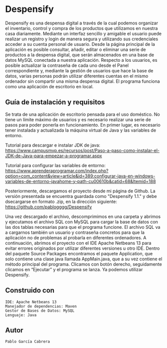 # Despensify

Despensify es una despensa digital a través de la cual podemos organizar el inventario, control y compra de los productos que utilizamos en nuestra
casa diariamente. Mediante un interfaz sencillo y amigable el usuario puede realizar un registro y login de manera segura y utilizando sus credenciales acceder a su cuenta personal de usuario. Desde la página principal de la aplicación es posible consultar, añadir, editar o eliminar una serie de productos a la despensa digital, que serán almacenados en una base de datos MySQL conectada a nuestra aplicación. Respecto a los usuarios, es posible actualizar la contraseña de cada uno desde el Panel correspondiente y, mediante la gestión de usuarios que hace la base de datos, varias personas podrán utilizar diferentes cuentas en el mismo ordenador sin compartir una misma despensa digital. El programa funciona como una aplicación de escritorio en local.

 ## Guía de instalación y requisitos

Se trata de una aplicación de escritorio pensada para el uso doméstico. No tiene un límite máximo de usuarios y es necesario realizar una serie de pasos para poder ponerla en funcionamiento. En primer lugar, es necesario tener instalada y actualizada la máquina virtual de Java y las variables de entorno. 

Tutorial para descargar e instalar JDK de java:
https://www.campusmvp.es/recursos/post/Paso-a-paso-como-instalar-el-JDK-de-Java-para-empezar-a-programar.aspx

Tutorial para configurar las variables de entorno:
https://www.aprenderaprogramar.com/index.php?option=com_content&view=article&id=389:configurar-java-en-windows-variables-de-entorno-javahome-y-path-cu00610b&catid=68&Itemid=188

Posteriormente, descargamos el proyecto desde mi página de Github. La versión presentada se encuentra guardada como "Despensify 1.1." y debe dsecargarse en formato .zip, en la dirección siguiente:
https://github.com/pablogggg/Despensify

Una vez descargado el archivo, descomprimimos en una carpeta y abrimos y ejecutamos el archivo SQL con MySQL para cargar la base de datos con las dos tablas necesarias para que el programa funcione. El archivo SQL va a cargarnos también un usuario y contraseña concretos para que la aplicación no de problemas al probarla en diferentes ordenadores.
A continuación, abrimos el proyecto con el IDE Apache Netbeans 13 para evitar errores originados por utilizar diferentes versiones u otro IDE. Dentro del paquete Source Packages encontramos el paquete Application, que solo contiene una clase java llamada AppMain.java, que a su vez contiene el método principal del programa. Clicamos con botón derecho, seguidamente clicamos en “Ejecutar” y el programa se lanza. Ya podemos utilizar Despensify.

## Construido con 

    IDE: Apache Netbeans 13
    Manejador de dependencias: Maven
    Gestor de Bases de Datos: MySQL
    Lenguaje: Java
    
## Autor

    Pablo García Cabrera
